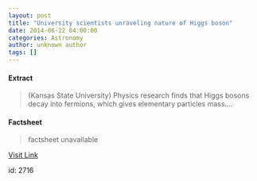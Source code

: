 ```yaml
---
layout: post
title: "University scientists unraveling nature of Higgs boson"
date: 2014-06-22 04:00:00
categories: Astronomy
author: unknown author
tags: []
---
```



#### Extract
>(Kansas State University) Physics research finds that Higgs bosons decay into fermions, which gives elementary particles mass....

#### Factsheet
>factsheet unavailable

[Visit Link](http://www.eurekalert.org/pub_releases/2014-06/ksu-usu062214.php)

id:    2716


